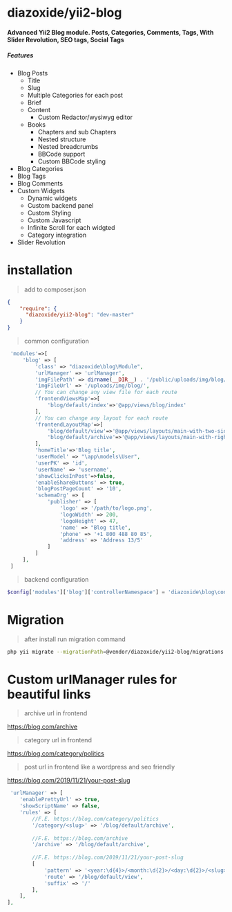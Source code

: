 # diazoxide/yii2-blog

<h4>Advanced Yii2 Blog module. Posts, Categories, Comments, Tags, With Slider Revolution, SEO tags, Social Tags</h4>

<h5>Features</h5>
<ul>
  <li>Blog Posts
  <ul>
    <li>Title</li>
    <li>Slug</li>
    <li>Multiple Categories for each post</li>
    <li>Brief</li>
    <li>Content
        <ul>
            <li>Custom Redactor/wysiwyg editor</li>
        </ul>
    </li>
    <li>Books
        <ul>
            <li>Chapters and sub Chapters</li>
            <li>Nested structure</li>
            <li>Nested breadcrumbs</li>
            <li>BBCode support</li>
            <li>Custom BBCode styling</li>
        </ul>
    </li>
  </ul>
  </li>
  <li>Blog Categories</li>
  <li>Blog Tags</li>
  <li>Blog Comments</li>
  <li>Custom Widgets
    <ul>
        <li>Dynamic widgets</li>
        <li>Custom backend panel</li>
        <li>Custom Styling</li>
        <li>Custom Javascript</li>
        <li>Infinite Scroll for each widgted</li>
        <li>Category integration</li>
    </ul>
  </li>
  <li>Slider Revolution</li>
</ul>

# installation

> add to composer.json

```json
{
    "require": {
      "diazoxide/yii2-blog": "dev-master"
    }
}
```

> common configuration

```php
 'modules'=>[
     'blog' => [
         'class' => "diazoxide\blog\Module",
         'urlManager' => 'urlManager',
         'imgFilePath' => dirname(__DIR__) . '/public/uploads/img/blog/',
         'imgFileUrl' => '/uploads/img/blog/',
         // You can change any view file for each route
         'frontendViewsMap'=>[
             'blog/default/index'=>'@app/views/blog/index'
         ],
         // You can change any layout for each route
         'frontendLayoutMap'=>[
             'blog/default/view'=>'@app/views/layouts/main-with-two-sidebar',
             'blog/default/archive'=>'@app/views/layouts/main-with-right-sidebar',
         ],
         'homeTitle'=>'Blog title',
         'userModel' => "\app\models\User",
         'userPK' => 'id',
         'userName' => 'username',
         'showClicksInPost'=>false,
         'enableShareButtons' => true,
         'blogPostPageCount' => '10',
         'schemaOrg' => [
             'publisher' => [
                 'logo' => '/path/to/logo.png',
                 'logoWidth' => 200,
                 'logoHeight' => 47,
                 'name' => "Blog title",
                 'phone' => '+1 800 488 80 85',
                 'address' => 'Address 13/5'
             ]
         ]
     ],
 ]
```

> backend configuration

```php
$config['modules']['blog']['controllerNamespace'] = 'diazoxide\blog\controllers\backend';
```

# Migration

> after install run migration command

```bash
php yii migrate --migrationPath=@vendor/diazoxide/yii2-blog/migrations
```


# Custom urlManager rules for beautiful links

> archive url in frontend

https://blog.com/archive

> category url in frontend

https://blog.com/category/politics

> post url in frontend like a wordpress and seo friendly

https://blog.com/2019/11/21/your-post-slug

```php
 'urlManager' => [
    'enablePrettyUrl' => true,
    'showScriptName' => false,
    'rules' => [
        //F.E. https://blog.com/category/politics
        '/category/<slug>' => '/blog/default/archive',
        
        //F.E. https://blog.com/archive
        '/archive' => '/blog/default/archive',
        
        //F.E. https://blog.com/2019/11/21/your-post-slug
        [
            'pattern' => '<year:\d{4}>/<month:\d{2}>/<day:\d{2}>/<slug>',
            'route' => '/blog/default/view',
            'suffix' => '/'
        ],
    ],
],
```

